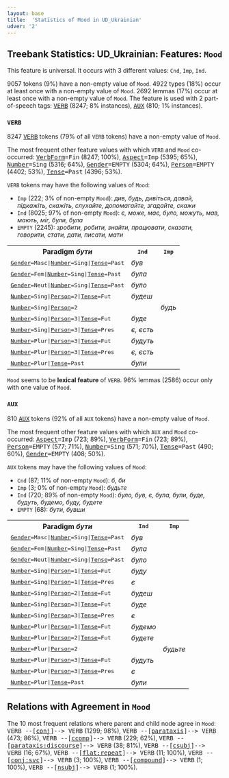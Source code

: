 ```yaml
---
layout: base
title:  'Statistics of Mood in UD_Ukrainian'
udver: '2'
---
```


## Treebank Statistics: UD_Ukrainian: Features: `Mood`

This feature is universal.
It occurs with 3 different values: `Cnd`, `Imp`, `Ind`.

9057 tokens (9%) have a non-empty value of `Mood`.
4922 types (18%) occur at least once with a non-empty value of `Mood`.
2692 lemmas (17%) occur at least once with a non-empty value of `Mood`.
The feature is used with 2 part-of-speech tags: <tt><a href="uk-pos-VERB.html">VERB</a></tt> (8247; 8% instances), <tt><a href="uk-pos-AUX.html">AUX</a></tt> (810; 1% instances).

### `VERB`

8247 <tt><a href="uk-pos-VERB.html">VERB</a></tt> tokens (79% of all `VERB` tokens) have a non-empty value of `Mood`.

The most frequent other feature values with which `VERB` and `Mood` co-occurred: <tt><a href="uk-feat-VerbForm.html">VerbForm</a></tt><tt>=Fin</tt> (8247; 100%), <tt><a href="uk-feat-Aspect.html">Aspect</a></tt><tt>=Imp</tt> (5395; 65%), <tt><a href="uk-feat-Number.html">Number</a></tt><tt>=Sing</tt> (5316; 64%), <tt><a href="uk-feat-Gender.html">Gender</a></tt><tt>=EMPTY</tt> (5304; 64%), <tt><a href="uk-feat-Person.html">Person</a></tt><tt>=EMPTY</tt> (4402; 53%), <tt><a href="uk-feat-Tense.html">Tense</a></tt><tt>=Past</tt> (4396; 53%).

`VERB` tokens may have the following values of `Mood`:

* `Imp` (222; 3% of non-empty `Mood`): <em>див, будь, дивіться, давай, підкажіть, скажіть, слухайте, допомагайте, згадайте, скажи</em>
* `Ind` (8025; 97% of non-empty `Mood`): <em>є, може, має, було, можуть, мав, мають, міг, були, була</em>
* `EMPTY` (2245): <em>зробити, робити, знайти, працювати, сказати, говорити, стати, дати, писати, мати</em>

<table>
  <tr><th>Paradigm <i>бути</i></th><th><tt>Ind</tt></th><th><tt>Imp</tt></th></tr>
  <tr><td><tt><tt><a href="uk-feat-Gender.html">Gender</a></tt><tt>=Masc</tt>|<tt><a href="uk-feat-Number.html">Number</a></tt><tt>=Sing</tt>|<tt><a href="uk-feat-Tense.html">Tense</a></tt><tt>=Past</tt></tt></td><td><em>був</em></td><td></td></tr>
  <tr><td><tt><tt><a href="uk-feat-Gender.html">Gender</a></tt><tt>=Fem</tt>|<tt><a href="uk-feat-Number.html">Number</a></tt><tt>=Sing</tt>|<tt><a href="uk-feat-Tense.html">Tense</a></tt><tt>=Past</tt></tt></td><td><em>була</em></td><td></td></tr>
  <tr><td><tt><tt><a href="uk-feat-Gender.html">Gender</a></tt><tt>=Neut</tt>|<tt><a href="uk-feat-Number.html">Number</a></tt><tt>=Sing</tt>|<tt><a href="uk-feat-Tense.html">Tense</a></tt><tt>=Past</tt></tt></td><td><em>було</em></td><td></td></tr>
  <tr><td><tt><tt><a href="uk-feat-Number.html">Number</a></tt><tt>=Sing</tt>|<tt><a href="uk-feat-Person.html">Person</a></tt><tt>=2</tt>|<tt><a href="uk-feat-Tense.html">Tense</a></tt><tt>=Fut</tt></tt></td><td><em>будеш</em></td><td></td></tr>
  <tr><td><tt><tt><a href="uk-feat-Number.html">Number</a></tt><tt>=Sing</tt>|<tt><a href="uk-feat-Person.html">Person</a></tt><tt>=2</tt></tt></td><td></td><td><em>будь</em></td></tr>
  <tr><td><tt><tt><a href="uk-feat-Number.html">Number</a></tt><tt>=Sing</tt>|<tt><a href="uk-feat-Person.html">Person</a></tt><tt>=3</tt>|<tt><a href="uk-feat-Tense.html">Tense</a></tt><tt>=Fut</tt></tt></td><td><em>буде</em></td><td></td></tr>
  <tr><td><tt><tt><a href="uk-feat-Number.html">Number</a></tt><tt>=Sing</tt>|<tt><a href="uk-feat-Person.html">Person</a></tt><tt>=3</tt>|<tt><a href="uk-feat-Tense.html">Tense</a></tt><tt>=Pres</tt></tt></td><td><em>є, єсть</em></td><td></td></tr>
  <tr><td><tt><tt><a href="uk-feat-Number.html">Number</a></tt><tt>=Plur</tt>|<tt><a href="uk-feat-Person.html">Person</a></tt><tt>=3</tt>|<tt><a href="uk-feat-Tense.html">Tense</a></tt><tt>=Fut</tt></tt></td><td><em>будуть</em></td><td></td></tr>
  <tr><td><tt><tt><a href="uk-feat-Number.html">Number</a></tt><tt>=Plur</tt>|<tt><a href="uk-feat-Person.html">Person</a></tt><tt>=3</tt>|<tt><a href="uk-feat-Tense.html">Tense</a></tt><tt>=Pres</tt></tt></td><td><em>є, єсть</em></td><td></td></tr>
  <tr><td><tt><tt><a href="uk-feat-Number.html">Number</a></tt><tt>=Plur</tt>|<tt><a href="uk-feat-Tense.html">Tense</a></tt><tt>=Past</tt></tt></td><td><em>були</em></td><td></td></tr>
</table>

`Mood` seems to be **lexical feature** of `VERB`. 96% lemmas (2586) occur only with one value of `Mood`.

### `AUX`

810 <tt><a href="uk-pos-AUX.html">AUX</a></tt> tokens (92% of all `AUX` tokens) have a non-empty value of `Mood`.

The most frequent other feature values with which `AUX` and `Mood` co-occurred: <tt><a href="uk-feat-Aspect.html">Aspect</a></tt><tt>=Imp</tt> (723; 89%), <tt><a href="uk-feat-VerbForm.html">VerbForm</a></tt><tt>=Fin</tt> (723; 89%), <tt><a href="uk-feat-Person.html">Person</a></tt><tt>=EMPTY</tt> (577; 71%), <tt><a href="uk-feat-Number.html">Number</a></tt><tt>=Sing</tt> (571; 70%), <tt><a href="uk-feat-Tense.html">Tense</a></tt><tt>=Past</tt> (490; 60%), <tt><a href="uk-feat-Gender.html">Gender</a></tt><tt>=EMPTY</tt> (408; 50%).

`AUX` tokens may have the following values of `Mood`:

* `Cnd` (87; 11% of non-empty `Mood`): <em>б, би</em>
* `Imp` (3; 0% of non-empty `Mood`): <em>будьте</em>
* `Ind` (720; 89% of non-empty `Mood`): <em>було, був, є, була, були, буде, будуть, будемо, буду, будете</em>
* `EMPTY` (68): <em>бути, бувши</em>

<table>
  <tr><th>Paradigm <i>бути</i></th><th><tt>Ind</tt></th><th><tt>Imp</tt></th></tr>
  <tr><td><tt><tt><a href="uk-feat-Gender.html">Gender</a></tt><tt>=Masc</tt>|<tt><a href="uk-feat-Number.html">Number</a></tt><tt>=Sing</tt>|<tt><a href="uk-feat-Tense.html">Tense</a></tt><tt>=Past</tt></tt></td><td><em>був</em></td><td></td></tr>
  <tr><td><tt><tt><a href="uk-feat-Gender.html">Gender</a></tt><tt>=Fem</tt>|<tt><a href="uk-feat-Number.html">Number</a></tt><tt>=Sing</tt>|<tt><a href="uk-feat-Tense.html">Tense</a></tt><tt>=Past</tt></tt></td><td><em>була</em></td><td></td></tr>
  <tr><td><tt><tt><a href="uk-feat-Gender.html">Gender</a></tt><tt>=Neut</tt>|<tt><a href="uk-feat-Number.html">Number</a></tt><tt>=Sing</tt>|<tt><a href="uk-feat-Tense.html">Tense</a></tt><tt>=Past</tt></tt></td><td><em>було</em></td><td></td></tr>
  <tr><td><tt><tt><a href="uk-feat-Number.html">Number</a></tt><tt>=Sing</tt>|<tt><a href="uk-feat-Person.html">Person</a></tt><tt>=1</tt>|<tt><a href="uk-feat-Tense.html">Tense</a></tt><tt>=Fut</tt></tt></td><td><em>буду</em></td><td></td></tr>
  <tr><td><tt><tt><a href="uk-feat-Number.html">Number</a></tt><tt>=Sing</tt>|<tt><a href="uk-feat-Person.html">Person</a></tt><tt>=1</tt>|<tt><a href="uk-feat-Tense.html">Tense</a></tt><tt>=Pres</tt></tt></td><td><em>є</em></td><td></td></tr>
  <tr><td><tt><tt><a href="uk-feat-Number.html">Number</a></tt><tt>=Sing</tt>|<tt><a href="uk-feat-Person.html">Person</a></tt><tt>=2</tt>|<tt><a href="uk-feat-Tense.html">Tense</a></tt><tt>=Fut</tt></tt></td><td><em>будеш</em></td><td></td></tr>
  <tr><td><tt><tt><a href="uk-feat-Number.html">Number</a></tt><tt>=Sing</tt>|<tt><a href="uk-feat-Person.html">Person</a></tt><tt>=3</tt>|<tt><a href="uk-feat-Tense.html">Tense</a></tt><tt>=Fut</tt></tt></td><td><em>буде</em></td><td></td></tr>
  <tr><td><tt><tt><a href="uk-feat-Number.html">Number</a></tt><tt>=Sing</tt>|<tt><a href="uk-feat-Person.html">Person</a></tt><tt>=3</tt>|<tt><a href="uk-feat-Tense.html">Tense</a></tt><tt>=Pres</tt></tt></td><td><em>є</em></td><td></td></tr>
  <tr><td><tt><tt><a href="uk-feat-Number.html">Number</a></tt><tt>=Plur</tt>|<tt><a href="uk-feat-Person.html">Person</a></tt><tt>=1</tt>|<tt><a href="uk-feat-Tense.html">Tense</a></tt><tt>=Fut</tt></tt></td><td><em>будемо</em></td><td></td></tr>
  <tr><td><tt><tt><a href="uk-feat-Number.html">Number</a></tt><tt>=Plur</tt>|<tt><a href="uk-feat-Person.html">Person</a></tt><tt>=2</tt>|<tt><a href="uk-feat-Tense.html">Tense</a></tt><tt>=Fut</tt></tt></td><td><em>будете</em></td><td></td></tr>
  <tr><td><tt><tt><a href="uk-feat-Number.html">Number</a></tt><tt>=Plur</tt>|<tt><a href="uk-feat-Person.html">Person</a></tt><tt>=2</tt></tt></td><td></td><td><em>будьте</em></td></tr>
  <tr><td><tt><tt><a href="uk-feat-Number.html">Number</a></tt><tt>=Plur</tt>|<tt><a href="uk-feat-Person.html">Person</a></tt><tt>=3</tt>|<tt><a href="uk-feat-Tense.html">Tense</a></tt><tt>=Fut</tt></tt></td><td><em>будуть</em></td><td></td></tr>
  <tr><td><tt><tt><a href="uk-feat-Number.html">Number</a></tt><tt>=Plur</tt>|<tt><a href="uk-feat-Person.html">Person</a></tt><tt>=3</tt>|<tt><a href="uk-feat-Tense.html">Tense</a></tt><tt>=Pres</tt></tt></td><td><em>є</em></td><td></td></tr>
  <tr><td><tt><tt><a href="uk-feat-Number.html">Number</a></tt><tt>=Plur</tt>|<tt><a href="uk-feat-Tense.html">Tense</a></tt><tt>=Past</tt></tt></td><td><em>були</em></td><td></td></tr>
</table>

## Relations with Agreement in `Mood`

The 10 most frequent relations where parent and child node agree in `Mood`:
<tt>VERB --[<tt><a href="uk-dep-conj.html">conj</a></tt>]--> VERB</tt> (1299; 98%),
<tt>VERB --[<tt><a href="uk-dep-parataxis.html">parataxis</a></tt>]--> VERB</tt> (473; 86%),
<tt>VERB --[<tt><a href="uk-dep-ccomp.html">ccomp</a></tt>]--> VERB</tt> (229; 62%),
<tt>VERB --[<tt><a href="uk-dep-parataxis-discourse.html">parataxis:discourse</a></tt>]--> VERB</tt> (38; 81%),
<tt>VERB --[<tt><a href="uk-dep-csubj.html">csubj</a></tt>]--> VERB</tt> (16; 67%),
<tt>VERB --[<tt><a href="uk-dep-flat-repeat.html">flat:repeat</a></tt>]--> VERB</tt> (11; 100%),
<tt>VERB --[<tt><a href="uk-dep-conj-svc.html">conj:svc</a></tt>]--> VERB</tt> (3; 100%),
<tt>VERB --[<tt><a href="uk-dep-compound.html">compound</a></tt>]--> VERB</tt> (1; 100%),
<tt>VERB --[<tt><a href="uk-dep-nsubj.html">nsubj</a></tt>]--> VERB</tt> (1; 100%).

